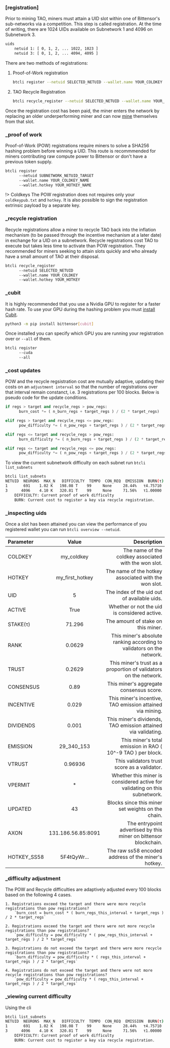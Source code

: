 
### [registration]

Prior to mining TAO, miners must attain a UID slot within one of Bittensor's sub-networks via a competition. This step is called registration. At the time of writing, there are 1024 UIDs available on Subnetwork 1 and 4096 on Subnetwork 3.

```bash dark
uids
    netuid 1: [ 0, 1, 2, ... 1022, 1023 ]
    netuid 3: [ 0, 1, 2, ... 4094, 4095 ]
```

There are two methods of registrations:

1. Proof-of-Work registration

      ```bash dark
      btcli register --netuid SELECTED_NETUID --wallet.name YOUR_COLDKEY --wallet.hotkey YOUR_HOTKEY
      ```

2. TAO Recycle Registration

      ```bash dark
      btcli recycle_register --netuid SELECTED_NETUID --wallet.name YOUR_COLDKEY --wallet.hotkey YOUR_HOTKEY
      ```

Once the registration cost has been paid, the miner enters the network by replacing an older underperforming miner and can now [mine](mining/mining) themselves from that slot.


### _proof of work

Proof-of-Work (POW) registrations require miners to solve a SHA256 hashing problem before winning a UID. This route is recommmended for miners contributing raw compute power to Bittensor or don't have a previous token supply.
```bash dark
btcli register
      --netuid SUBNETWORK_NETUID_TARGET
      --wallet.name YOUR_COLDKEY_NAME
      --wallet.hotkey YOUR_HOTKEY_NAME
```
!> Coldkeys
The POW registration does not requires only your `coldkeypub.txt` and `hotkey`. It is also possible to sign the registration extrinsic payload by a separate key.


### _recycle registration

Recycle registrations allow a miner to recycle TAO back into the inflation mechanism (to be passed through the incentive mechanism at a later date) in exchange for a UID on a subnetwork. Recycle registrations cost TAO to execute but takes less time to activate than POW registration. They recommended for miners seeking to attain slots quickly and who already have a small amount of TAO at their disposal.
```bash dark
btcli recycle_register
      --netuid SELECTED_NETUID
      --wallet.name YOUR_COLDKEY
      --wallet.hotkey YOUR_HOTKEY
```


### _cubit

It is highly recommended that you use a Nvidia GPU to register for a faster hash rate. To use your GPU during the hashing problem you must [install Cubit](https://github.com/opentensor/cubit).

```bash dark
python3 -m pip install bittensor[cubit]
```

Once installed you can specify which GPU you are running your registration over or `--all` of them.
```bash dark
btcli register
      --cuda
      --all
```


### _cost updates

POW and the recycle regsistration cost are mutually adaptive, updating their costs on an `adjustment interval` so that the number of registrations over that interval remain constanct, i.e. 3 registrations per 100 blocks. Below is pseudo code for the update conditions.
```python numbered dark title=subtensor/pallets/subtensor/src/block_step link=https://github.com/opentensor/subtensor/pallets/subtensor/src/block_step.rs
if regs > target and recycle_regs > pow_regs:
      burn_cost *= ( n_burn_regs + target_regs ) / (2 * target_regs)

elif regs > target and recycle_regs <= pow_regs:
      pow_difficulty *= ( n_pow_regs + target_regs ) / (2 * target_regs)

elif regs <= target and recycle_regs > pow_regs:
      burn_difficulty *= ( n_burn_regs + target_regs ) / (2 * target_regs)

elif regs <= target and recycle_regs <= pow_regs:
      pow_difficulty *= ( n_pow_regs + target_regs ) / (2 * target_regs)
```

To view the current subnetwork difficulty on each subnet run `btcli list_subnets`
```bash dark
btcli list_subnets
NETUID  NEURONS  MAX_N   DIFFICULTY  TEMPO  CON_REQ  EMISSION  BURN(τ)
1       691    1.02 K   198.08 T    99     None     28.44%   τ4.75710
3      4096    4.10 K   320.81 T    99     None     71.56%   τ1.00000
    DIFFICULTY: Current proof of work difficulty
    BURN: Current cost to register a key via recycle registration.
```


### _inspecting uids

Once a slot has been attained you can view the performance of you registered wallet you can run ```btcli overview --netuid```.

| Parameter         | Value | Description |
| :---------------- | :------: | ----: |
| COLDKEY        |   my_coldkey   | The name of the coldkey associated with the won slot. |
| HOTKEY      | my_first_hotkey      |    The name of the hotkey associated with the won slot.                          |
| UID         | 5                    |    The index of the uid out of available uids.                                   |
| ACTIVE      | True                 |    Whether or not the uid is considered active.                                  |
| STAKE(τ)    | 71.296               |    The amount of stake on this miner.                                            |
| RANK        | 0.0629               |    This miner's absolute ranking according to validators on the network.         |
| TRUST       | 0.2629               |    This miner's trust as a proportion of validators on the network.              |
| CONSENSUS   | 0.89                 |    This miner's aggregate consensus score.                                       |
| INCENTIVE   | 0.029                |    This miner's incentive, TAO emission attained via mining.                     |
| DIVIDENDS   | 0.001                |    This miner's dividends, TAO emission attained via validating.                 |
| EMISSION    | 29_340_153           |    This miner's total emission in RAO ( 10^-9 TAO ) per block.                   |
| VTRUST      | 0.96936              |    This validators trust score as a validator.                                   |
| VPERMIT     | *                    |    Whether this miner is considered active for validating on this subnetwork.    |
| UPDATED     | 43                   |    Blocks since this miner set weights on the chain.                             |
| AXON        | 131.186.56.85:8091   |    The entrypoint advertised by this miner on bittensor blockchain.              |
| HOTKEY_SS58 | 5F4tQyWr...          |    The raw ss58 encoded address of the miner's hotkey.                           |



### _difficulty adjustment 

The POW and Recycle difficulties are adaptively adjusted every 100 blocks based on the following 4 cases.


    1. Registrations exceed the target and there were more recycle registrations than pow registrations?
        `burn_cost = burn_cost * ( burn_regs_this_interval + target_regs ) / 2 * target_regs`

    2. Registrations exceed the target and there were not more recycle registrations than pow registrations?
        `pow_difficulty = pow_difficulty * ( pow_regs_this_interval + target_regs ) / 2 * target_regs`

    3. Registrations do not exceed the target and there were more recycle registrations than pow registrations?
        `burn_difficulty = pow_difficulty * ( regs_this_interval + target_regs ) / 2 * target_regs`

    4. Registrations do not exceed the target and there were not more recycle registrations than pow registrations?
        `pow_difficulty = pow_difficulty * ( regs_this_interval + target_regs ) / 2 * target_regs`


### _viewing current difficulty

Using the cli
```bash dark
btcli list_subnets
NETUID  NEURONS  MAX_N   DIFFICULTY  TEMPO  CON_REQ  EMISSION  BURN(τ)
1       691    1.02 K   198.08 T    99     None     28.44%   τ4.75710
3      4096    4.10 K   320.81 T    99     None     71.56%   τ1.00000
    DIFFICULTY: Current proof of work difficulty
    BURN: Current cost to register a key via recycle registration.
```


